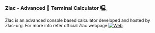### Zlac - Advanced 🚀 Terminal Calculator 🖳

Zlac is an advanced console based calculator developed and hosted by Zlac-org.
For more info refer official Zlac webpage  [![Web](https://img.shields.io/badge/Zlac-9807A9?style=for-the-badge)](https://github.com/Zlac-org/Zlac/releases)


